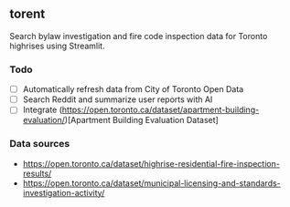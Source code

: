 ## torent
Search bylaw investigation and fire code inspection data for Toronto highrises using Streamlit.

### Todo
- [ ] Automatically refresh data from City of Toronto Open Data
- [ ] Search Reddit and summarize user reports with AI
- [ ] Integrate (https://open.toronto.ca/dataset/apartment-building-evaluation/)[Apartment Building Evaluation Dataset]

### Data sources
- https://open.toronto.ca/dataset/highrise-residential-fire-inspection-results/
- https://open.toronto.ca/dataset/municipal-licensing-and-standards-investigation-activity/